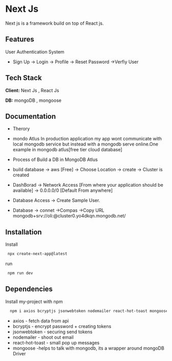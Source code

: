 
# Next Js

Next js is a framework build on top of React js.



## Features

User Authentication System 
- Sign Up -> Login -> Profile -> Reset Password ->Verfiy User




## Tech Stack

**Client:** Next Js , React Js

**DB:** mongoDB , mongoose


## Documentation

- Therory

- mondo Atlus
In production application my app wont communicate with local mongodb service but instead with a mongodb serve online.One example in mongodb atlus[free tier cloud database]
- Process of Build a DB in MongoDB Atlus
- build database -> aws [Free] -> Choose Location -> create -> Cluster is created 
- DashBorad -> Network Access [From where your application should be available] -> 0.0.0.0/0 [Default From anywhere]
- Database Access -> Create Sample User.
- Database -> connet ->Compas ->Copy URL
mongodb+srv://oli:<password>@cluster0.yo4dkqn.mongodb.net/

## Installation

Install

```bash
 npx create-next-app@latest
```
run

```bash
 npm run dev
```

## Dependencies

Install my-project with npm

```bash
  npm i axios bcryptjs jsonwebtoken nodemailer react-hot-toast mongoose
```
- axios - fetch data from api
- bcryptjs - encrypt password + creating tokens
- jsonwebtoken - securing send tokens
- nodemailer - shoot out email
- react-hot-toast - small pop up messages
- mongoose -helps to talk with mongodb, its a wrapper around mongoDB Driver





